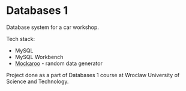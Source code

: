 # Databases 1

Database system for a car workshop.

Tech stack:
- MySQL
- MySQL Workbench
- [Mockaroo](https://www.mockaroo.com/) - random data generator

Project done as a part of Databases 1 course at Wroclaw University of Science and Technology.
